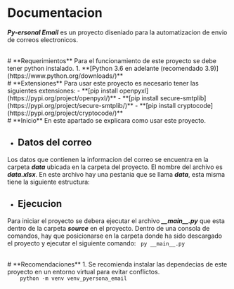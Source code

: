 # **Documentacion**
***Py-ersonal Email*** es un proyecto diseniado para la automatizacion de envio
de correos electronicos. 


<br>
# **Requerimientos**
Para el funcionamiento de este proyecto se debe tener python instalado.
1. **[Python 3.6 en adelante (recomendado 3.9)](https://www.python.org/downloads/)**


<br>
# **Extensiones**
Para usar este proyecto es necesario tener las siguientes extensiones:
- **[pip install openpyxl](https://pypi.org/project/openpyxl/)**
- **[pip install secure-smtplib](https://pypi.org/project/secure-smtplib/)**
- **[pip install cryptocode](https://pypi.org/project/cryptocode/)**


<br>
# **Inicio**
En este apartado se explicara como usar este proyecto.

- ## **Datos del correo**
Los datos que contienen la informacion del correo se encuentra en la carpeta ***data*** ubicada en la carpeta del proyecto. El nombre del archivo es 
***data.xlsx***. En este archivo hay una pestania que se llama ***data***,
esta misma tiene la siguiente estructura:
 


- ## **Ejecucion**
Para iniciar el proyecto se debera ejecutar el archivo ***\_\_main\_\_.py***  que esta dentro de la carpeta
***source*** en el proyecto. Dentro de una consola de comandos, hay que posicionarse en la carpeta donde ha 
sido descargado el proyecto y ejecutar el siguiente comando:
<code>
    py \_\_main\_\_.py
</code>


<br>
# **Recomendaciones**
1. Se recomienda instalar las dependecias de este proyecto en un entorno virtual para evitar conflictos.
<code>
    python -m venv venv_pyersona_email
</code>

